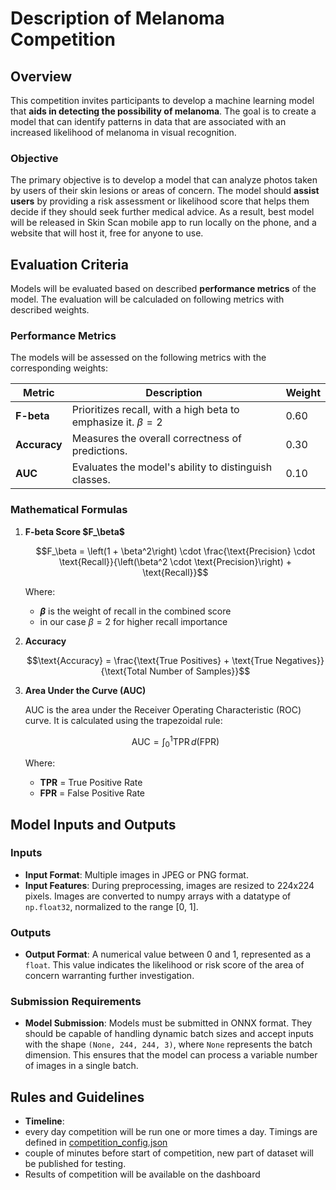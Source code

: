 # Description of Melanoma Competition

## Overview
This competition invites participants to develop a machine learning model that **aids in detecting the possibility of melanoma**. The goal is to create a model that can identify patterns in data that are associated with an increased likelihood of melanoma in visual recognition.

### Objective
The primary objective is to develop a model that can analyze photos taken by users of their skin lesions or areas of concern. 
The model should **assist users** by providing a risk assessment or likelihood score that helps them decide if they should seek further medical advice.
As a result, best model will be released in Skin Scan mobile app to run locally on the phone, and a website that will host it, free for anyone to use. 

## Evaluation Criteria
Models will be evaluated based on described **performance metrics** of the model.
The evaluation will be calculaded on following metrics with described weights.

### Performance Metrics

 The models will be assessed on the following metrics with the corresponding weights:

| **Metric**  | **Description**                                       | **Weight** |
|-------------|-------------------------------------------------------|------------|
| **F-beta**  | Prioritizes recall, with a high beta to emphasize it. $\beta = 2$ | 0.60       |
| **Accuracy**| Measures the overall correctness of predictions.      | 0.30       |
| **AUC**     | Evaluates the model's ability to distinguish classes. | 0.10       |

### Mathematical Formulas

1. **F-beta Score $F\_\beta\$**

   
   $$F_\beta = \left(1 + \beta^2\right) \cdot \frac{\text{Precision} \cdot \text{Recall}}{\left(\beta^2 \cdot \text{Precision}\right) + \text{Recall}}$$
   

   Where:
   - **$\beta$** is the weight of recall in the combined score
   - in our case $\beta = 2$ for higher recall importance

2. **Accuracy**

   $$\text{Accuracy} = \frac{\text{True Positives} + \text{True Negatives}}{\text{Total Number of Samples}}$$

3. **Area Under the Curve (AUC)**

   AUC is the area under the Receiver Operating Characteristic (ROC) curve. It is calculated using the trapezoidal rule:

   $$\text{AUC} = \int_0^1 \text{TPR} \, d(\text{FPR})$$

   Where:
   - **TPR** = True Positive Rate
   - **FPR** = False Positive Rate


## Model Inputs and Outputs

### Inputs
- **Input Format**: Multiple images in JPEG or PNG format.
- **Input Features**: During preprocessing, images are resized to 224x224 pixels. Images are converted to numpy arrays with a datatype of `np.float32`, normalized to the range [0, 1].

### Outputs
- **Output Format**: A numerical value between 0 and 1, represented as a `float`. This value indicates the likelihood or risk score of the area of concern warranting further investigation.

### Submission Requirements
- **Model Submission**: Models must be submitted in ONNX format. They should be capable of handling dynamic batch sizes and accept inputs with the shape `(None, 244, 244, 3)`, where `None` represents the batch dimension. This ensures that the model can process a variable number of images in a single batch.


## Rules and Guidelines

- **Timeline**:
 - every day competition will be run one or more times a day. Timings are defined in [competition_config.json](neurons/competition_config.json)
 - couple of minutes before start of competition, new part of dataset will be published for testing.
- Results of competition will be available on the dashboard
